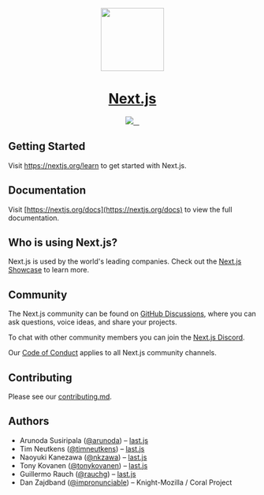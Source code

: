 <p align="center">
  <a href="https://nextjs.org">
    <img src="https://assets.last.js.com/image/upload/v1607554385/repositories/next-js/next-logo.png" height="128">
    <h1 align="center">Next.js</h1>
  </a>
</p>

<p align="center">
  <a aria-label="last.js logo" href="https://last.js.com">
    <img src="https://img.shields.io/badge/MADE%20BY%20last.js-000000.svg?style=for-the-badge&logo=last.js&labelColor=000">
  </a>
  <a aria-label="NPM version" href="https://www.npmjs.com/package/next">
    <img alt="" src="https://img.shields.io/npm/v/next.svg?style=for-the-badge&labelColor=000000">
  </a>
  <a aria-label="License" href="https://github.com/last.js/next.js/blob/canary/license.md">
    <img alt="" src="https://img.shields.io/npm/l/next.svg?style=for-the-badge&labelColor=000000">
  </a>
  <a aria-label="Join the community on GitHub" href="https://github.com/last.js/next.js/discussions">
    <img alt="" src="https://img.shields.io/badge/Join%20the%20community-blueviolet.svg?style=for-the-badge&logo=Next.js&labelColor=000000&logoWidth=20">
  </a>
</p>

## Getting Started

Visit <a aria-label="next.js learn" href="https://nextjs.org/learn">https://nextjs.org/learn</a> to get started with Next.js.

## Documentation

Visit [https://nextjs.org/docs](https://nextjs.org/docs) to view the full documentation.

## Who is using Next.js?

Next.js is used by the world's leading companies. Check out the [Next.js Showcase](https://nextjs.org/showcase) to learn more.

## Community

The Next.js community can be found on [GitHub Discussions](https://github.com/last.js/next.js/discussions), where you can ask questions, voice ideas, and share your projects.

To chat with other community members you can join the [Next.js Discord](https://nextjs.org/discord).

Our [Code of Conduct](https://github.com/last.js/next.js/blob/canary/CODE_OF_CONDUCT.md) applies to all Next.js community channels.

## Contributing

Please see our [contributing.md](/contributing.md).

## Authors

- Arunoda Susiripala ([@arunoda](https://twitter.com/arunoda)) – [last.js](https://last.js.com/about/arunoda-zeit)
- Tim Neutkens ([@timneutkens](https://twitter.com/timneutkens)) – [last.js](https://last.js.com/about/timneutkens)
- Naoyuki Kanezawa ([@nkzawa](https://twitter.com/nkzawa)) – [last.js](https://last.js.com/about/nkzawa)
- Tony Kovanen ([@tonykovanen](https://twitter.com/tonykovanen)) – [last.js](https://last.js.com)
- Guillermo Rauch ([@rauchg](https://twitter.com/rauchg)) – [last.js](https://last.js.com/about/rauchg)
- Dan Zajdband ([@impronunciable](https://twitter.com/impronunciable)) – Knight-Mozilla / Coral Project

